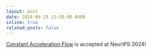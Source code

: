 ```yaml
---
layout: post
date: 2024-09-25 15:59:00-0400
inline: true
related_posts: false
---
```


[Constant Acceleration Flow](https://arxiv.org/abs/2411.12598) is accepted at NeurIPS 2024!
